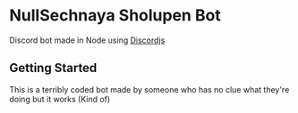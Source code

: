# NullSechnaya Sholupen Bot

Discord bot made in Node using [Discordjs](https://discord.js.org/#/)

## Getting Started

This is a terribly coded bot made by someone who has no clue what they're doing but it works (Kind of)

